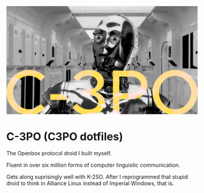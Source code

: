 ![C-3PO](https://github.com/Scosh/dotfilesC3PO/blob/master/cover.png)

# C-3PO (C3PO dotfiles)
The Openbox protocol droid I built myself.

Fluent in over six million forms of computer linguistic communication.

Gets along suprisingly well with K-2SO. After I reprogrammed that stupid droid to think in Alliance Linux instead of Imperial Windows, that is.
